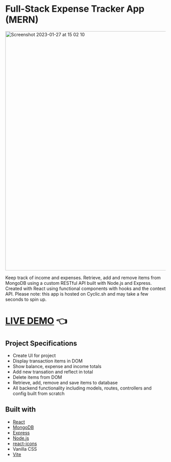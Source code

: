 # Full-Stack Expense Tracker App (MERN)

<img width="750" alt="Screenshot 2023-01-27 at 15 02 10" src="https://user-images.githubusercontent.com/89941894/216084769-062ed44a-278a-41b9-9d9f-c8b58b70a973.png">


Keep track of income and expenses. Retrieve, add and remove items from MongoDB using a custom RESTful API built with Node.js and Express. Created with React using functional components with hooks and the context API. Please note: this app is hosted on Cyclic.sh and may take a few seconds to spin up.

# [LIVE DEMO](https://dark-beret-fawn.cyclic.app/) :point_left:

## Project Specifications

- Create UI for project
- Display transaction items in DOM
- Show balance, expense and income totals
- Add new transation and reflect in total
- Delete items from DOM
- Retrieve, add, remove and save items to database
- All backend functionality including models, routes, controllers and config built from scratch

## Built with

- [React](https://reactjs.org/)
- [MongoDB](https://www.mongodb.com/)
- [Express](https://expressjs.com/)
- [Node.js](https://nodejs.org/en/)
- [react-icons](https://www.npmjs.com/package/react-icons)
- Vanilla CSS
- [Vite](https://vitejs.dev/)
